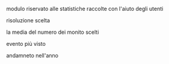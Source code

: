 modulo riservato alle statistiche raccolte
con l'aiuto degli utenti

risoluzione scelta 

la media del numero dei monito scelti

evento più visto

andamneto nell'anno 
